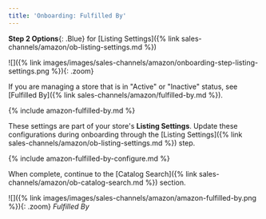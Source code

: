 ```yaml
---
title: 'Onboarding: Fulfilled By'
---
```



**Step 2 Options**{: .Blue} for [Listing Settings]({% link sales-channels/amazon/ob-listing-settings.md %})

![]({% link images/images/sales-channels/amazon/onboarding-step-listing-settings.png %}){: .zoom}

If you are managing a store that is in "Active" or "Inactive" status, see [Fulfilled By]({% link sales-channels/amazon/fulfilled-by.md %}).

{% include amazon-fulfilled-by.md %}

These settings are part of your store's **Listing Settings**. Update these configurations during onboarding through the [Listing Settings]({% link sales-channels/amazon/ob-listing-settings.md %}) step.

{% include amazon-fulfilled-by-configure.md %}

When complete, continue to the [Catalog Search]({% link sales-channels/amazon/ob-catalog-search.md %}) section.

![]({% link images/images/sales-channels/amazon/amazon-fulfilled-by.png %}){: .zoom}
_Fulfilled By_
